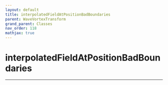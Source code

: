 ```yaml
---
layout: default
title: interpolatedFieldAtPositionBadBoundaries
parent: WaveVortexTransform
grand_parent: Classes
nav_order: 118
mathjax: true
---
```


#  interpolatedFieldAtPositionBadBoundaries




---

